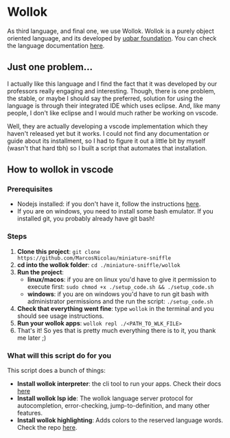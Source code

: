 # Wollok

As third language, and final one, we use Wollok. Wollok is a purely object oriented language, and its developed by [uqbar foundation](https://uqbar.org/#/). You can check the language documentation [here](https://www.wollok.org/en/documentation/wollokdoc/).

## Just one problem...

I actually like this language and I find the fact that it was developed by our professors really engaging and interesting. Though, there is one problem, the stable, or maybe I should say the preferred, solution for using the language is through their integrated IDE which uses eclipse. And, like many people, I don't like eclipse and I would much rather be working on vscode.

Well, they are actually developing a vscode implementation which they haven't released yet but it works. I could not find any documentation or guide about its installment, so I had to figure it out a little bit by myself (wasn't that hard tbh) so I built a script that automates that installation.

## How to wollok in vscode

### Prerequisites

-   Nodejs installed: if you don't have it, follow the instructions [here](https://nodejs.org/en).
-   If you are on windows, you need to install some bash emulator. If you installed git, you probably already have git bash!

### Steps

1. **Clone this project**: `git clone https://github.com/MarcosNicolau/miniature-sniffle`
2. **cd into the wollok folder**: `cd ./miniature-sniffle/wollok`
3. **Run the project**:
    - **linux/macos**: if you are on linux you'd have to give it permission to execute first: `sudo chmod +x ./setup_code.sh && ./setup_code.sh`
    - **windows**: if you are on windows you'd have to run git bash with administrator permissions and the run the script: `./setup_code.sh`
4. **Check that everything went fine**: type `wollok` in the terminal and you should see usage instructions.
5. **Run your wollok apps**: `wollok repl ./<PATH_TO_WLK_FILE>`
6. That's it! So yes that is pretty much everything there is to it, you thank me later ;)

### What will this script do for you

This script does a bunch of things:

-   **Install wollok interpreter**: the cli tool to run your apps. Check their docs [here](https://github.com/uqbar-project/wollok-ts-cli.git)
-   **Install wollok lsp ide**: The wollok language server protocol for autocompletion, error-checking, jump-to-definition, and many other features.
-   **Install wollok highlighting**: Adds colors to the reserved language words. Check the repo [here](https://github.com/uqbar-project/wollok-lsp-ide.git).
